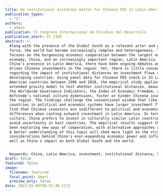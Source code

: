 ```yaml
---
title: Do institutional distances matter for Chinese FDI in Latin America?
publication_types:
  - "1"
authors:
  - admin
publication: VI Congreso Internacional de Estudios del Desarrollo
publication_short: VI CIED
abstract: >-
  Along with the presence of the Global South as a relevant actor and global
  force, the world has become increasingly complex and heterogeneous. This paper
  focuses on the burgeoning economic cooperation between the largest emerging
  economy, China, and an increasingly important region, Latin America. Since
  China’s presence in Latin America, there have been ongoing debates on what
  drives Chinese investments in the region. Yet, there is little consensus
  regarding the impact of institutional distances on investment flows among
  developing countries. Using panel data for Chinese FDI stock in 33 Latin
  American countries between 1996 and 2018, the empirical study applies an
  extended gravity model to test whether institutional distances, measured by
  the Worldwide Governance Indicators, the Index of Economic Freedom, and
  Hofstede’s national culture dimensions, foster or hinder Chinese investment in
  the region. The findings challenge the conventional wisdom that like-minded
  countries in political and economic systems have larger investment flows. I
  find that Chinese investors are indifferent to political and economic
  differences when casting outward investment in Latin America. In terms of
  culture, China prefers to invest in culturally similar Latin countries to
  avoid uncertainty in host countries. The empirical results suggest China has
  been exploring new ways of cooperation, with alternative approaches and logic.
  A better understanding of this topic will shed more light on the strategic
  considerations behind China's ever-expanding economic power and influence as
  well as China ́s impact on both Global South and the world.


  Keywords: China, Latin America, investment, institutional distance, South-South cooperation.
draft: false
featured: false
image:
  filename: featured
  focal_point: Smart
  preview_only: false
date: 2023-02-08T08:52:40.117Z
---
```

